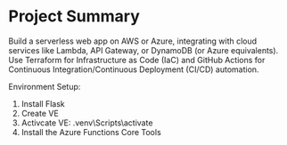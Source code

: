 # Project Summary
Build a serverless web app on AWS or Azure, integrating with cloud services like Lambda, API Gateway, or DynamoDB (or Azure equivalents). Use Terraform for Infrastructure as Code (IaC) and GitHub Actions for Continuous Integration/Continuous Deployment (CI/CD) automation.

Environment Setup:
1. Install Flask
2. Create VE
3. Activcate VE: .venv\Scripts\activate
4. Install the Azure Functions Core Tools
